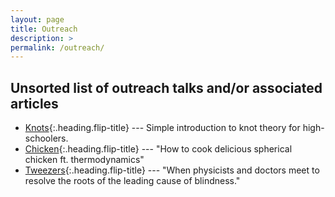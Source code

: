 ```yaml
---
layout: page
title: Outreach
description: >
permalink: /outreach/
---
```


## Unsorted list of outreach talks and/or associated articles
* [Knots]{:.heading.flip-title} --- Simple introduction to knot theory for high-schoolers.
* [Chicken]{:.heading.flip-title} --- "How to cook delicious spherical chicken ft. thermodynamics"
* [Tweezers]{:.heading.flip-title} --- "When physicists and doctors meet to resolve the roots of the leading cause of blindness."

[Knots]: 2023-01-29-knot_theory_intro.md
[Chicken]: 2020-02-11-cooking_chicken.md
[Tweezers]: 2018-11-21-tweezers_and_retinopathy.md